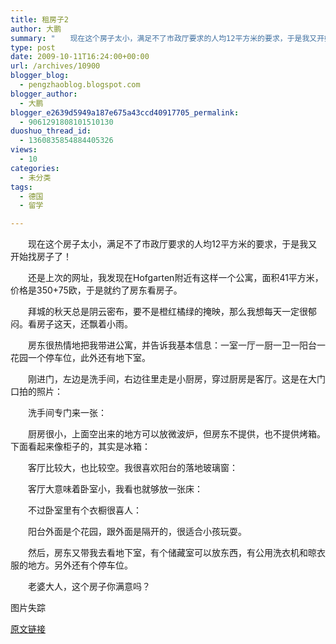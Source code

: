 ```yaml
---
title: 租房子2
author: 大鹏
summary: "　　现在这个房子太小，满足不了市政厅要求的人均12平方米的要求，于是我又开始找房子了！"
type: post
date: 2009-10-11T16:24:00+00:00
url: /archives/10900
blogger_blog:
  - pengzhaoblog.blogspot.com
blogger_author:
  - 大鹏
blogger_e2639d5949a187e675a43ccd40917705_permalink:
  - 9061291808101510130
duoshuo_thread_id:
  - 1360835854884405326
views:
  - 10
categories:
  - 未分类
tags:
  - 德国
  - 留学

---
```

　　现在这个房子太小，满足不了市政厅要求的人均12平方米的要求，于是我又开始找房子了！
  
　　还是上次的网址，我发现在Hofgarten附近有这样一个公寓，面积41平方米，价格是350+75欧，于是就约了房东看房子。
  
　　拜城的秋天总是阴云密布，要不是橙红橘绿的掩映，那么我想每天一定很郁闷。看房子这天，还飘着小雨。
  
　　房东很热情地把我带进公寓，并告诉我基本信息：一室一厅一厨一卫一阳台一花园一个停车位，此外还有地下室。
  
　　刚进门，左边是洗手间，右边往里走是小厨房，穿过厨房是客厅。这是在大门口拍的照片：
  
　　洗手间专门来一张：
  
　　厨房很小，上面空出来的地方可以放微波炉，但房东不提供，也不提供烤箱。下面看起来像柜子的，其实是冰箱：
  
　　客厅比较大，也比较空。我很喜欢阳台的落地玻璃窗：
  
　　客厅大意味着卧室小，我看也就够放一张床：
  
　　不过卧室里有个衣橱很喜人：
  
　　阳台外面是个花园，跟外面是隔开的，很适合小孩玩耍。
  
　　然后，房东又带我去看地下室，有个储藏室可以放东西，有公用洗衣机和晾衣服的地方。另外还有个停车位。
  
　　老婆大人，这个房子你满意吗？
  
图片失踪

[原文链接](http://dapengde.com/archives/10900)

